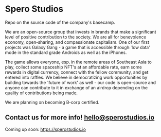 # Spero Studios

Repo on the source code of the company's basecamp.

We are an open-source group that invests in brands that make a significant level of positive contribution to the society. We are all for benevolence economy, open-sharing, and compassionate capitalism. One of our first projects was Galaxy Gang - a game that is accessible through 'low data' mode in the standard grade Androids as well as the iPhones.

The game allows everyone, esp. in the remote areas of Southeast Asia to play, collect some spaceship NFT's at an affordable rate, earn some rewards in digital currency, connect with the fellow community, and get entered into raffles. We believe in democratizing work opportunities by building towards the 'future of work' as well - our code is open-source and anyone can contribute to it in exchange of an airdrop depending on the quality of contributions being made.

We are planning on becoming B-corp certified.

Contact us for more info!
hello@sperostudios.io
--
Coming up soon: https://sperostudios.io
